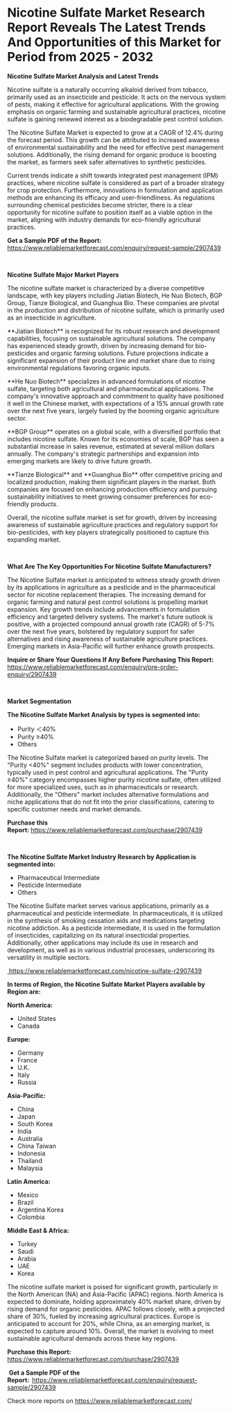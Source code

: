 <p><h1>Nicotine Sulfate Market Research Report Reveals The Latest Trends And Opportunities of this Market for Period from 2025 - 2032</h1></p><p><strong>Nicotine Sulfate Market Analysis and Latest Trends</strong></p>
<p><p>Nicotine sulfate is a naturally occurring alkaloid derived from tobacco, primarily used as an insecticide and pesticide. It acts on the nervous system of pests, making it effective for agricultural applications. With the growing emphasis on organic farming and sustainable agricultural practices, nicotine sulfate is gaining renewed interest as a biodegradable pest control solution.</p><p>The Nicotine Sulfate Market is expected to grow at a CAGR of 12.4% during the forecast period. This growth can be attributed to increased awareness of environmental sustainability and the need for effective pest management solutions. Additionally, the rising demand for organic produce is boosting the market, as farmers seek safer alternatives to synthetic pesticides. </p><p>Current trends indicate a shift towards integrated pest management (IPM) practices, where nicotine sulfate is considered as part of a broader strategy for crop protection. Furthermore, innovations in formulation and application methods are enhancing its efficacy and user-friendliness. As regulations surrounding chemical pesticides become stricter, there is a clear opportunity for nicotine sulfate to position itself as a viable option in the market, aligning with industry demands for eco-friendly agricultural practices.</p></p>
<p><strong>Get a Sample PDF of the Report:&nbsp;</strong> <a href="https://www.reliablemarketforecast.com/enquiry/request-sample/2907439?utm_campaign=2950&utm_medium=2&utm_source=Github&utm_content=ia&utm_term=12032025&utm_id=nicotine-sulfate">https://www.reliablemarketforecast.com/enquiry/request-sample/2907439</a></p>
<p>&nbsp;</p>
<p><strong>Nicotine Sulfate Major Market Players</strong></p>
<p><p>The nicotine sulfate market is characterized by a diverse competitive landscape, with key players including Jiatian Biotech, He Nuo Biotech, BGP Group, Tianze Biological, and Guanghua Bio. These companies are pivotal in the production and distribution of nicotine sulfate, which is primarily used as an insecticide in agriculture.</p><p>**Jiatian Biotech** is recognized for its robust research and development capabilities, focusing on sustainable agricultural solutions. The company has experienced steady growth, driven by increasing demand for bio-pesticides and organic farming solutions. Future projections indicate a significant expansion of their product line and market share due to rising environmental regulations favoring organic inputs.</p><p>**He Nuo Biotech** specializes in advanced formulations of nicotine sulfate, targeting both agricultural and pharmaceutical applications. The company's innovative approach and commitment to quality have positioned it well in the Chinese market, with expectations of a 15% annual growth rate over the next five years, largely fueled by the booming organic agriculture sector.</p><p>**BGP Group** operates on a global scale, with a diversified portfolio that includes nicotine sulfate. Known for its economies of scale, BGP has seen a substantial increase in sales revenue, estimated at several million dollars annually. The company's strategic partnerships and expansion into emerging markets are likely to drive future growth.</p><p>**Tianze Biological** and **Guanghua Bio** offer competitive pricing and localized production, making them significant players in the market. Both companies are focused on enhancing production efficiency and pursuing sustainability initiatives to meet growing consumer preferences for eco-friendly products.</p><p>Overall, the nicotine sulfate market is set for growth, driven by increasing awareness of sustainable agriculture practices and regulatory support for bio-pesticides, with key players strategically positioned to capture this expanding market.</p></p>
<p>&nbsp;</p>
<p><strong>What Are The Key Opportunities For Nicotine Sulfate Manufacturers?</strong></p>
<p><p>The Nicotine Sulfate market is anticipated to witness steady growth driven by its applications in agriculture as a pesticide and in the pharmaceutical sector for nicotine replacement therapies. The increasing demand for organic farming and natural pest control solutions is propelling market expansion. Key growth trends include advancements in formulation efficiency and targeted delivery systems. The market's future outlook is positive, with a projected compound annual growth rate (CAGR) of 5-7% over the next five years, bolstered by regulatory support for safer alternatives and rising awareness of sustainable agriculture practices. Emerging markets in Asia-Pacific will further enhance growth prospects.</p></p>
<p><strong>Inquire or Share Your Questions If Any Before Purchasing This Report:</strong> <a href="https://www.reliablemarketforecast.com/enquiry/pre-order-enquiry/2907439?utm_campaign=2950&utm_medium=2&utm_source=Github&utm_content=ia&utm_term=12032025&utm_id=nicotine-sulfate">https://www.reliablemarketforecast.com/enquiry/pre-order-enquiry/2907439</a></p>
<p>&nbsp;</p>
<p><strong>Market Segmentation</strong></p>
<p><strong>The Nicotine Sulfate Market Analysis by types is segmented into:</strong></p>
<p><ul><li>Purity ＜40%</li><li>Purity ≥40%</li><li>Others</li></ul></p>
<p><p>The Nicotine Sulfate market is categorized based on purity levels. The "Purity <40%" segment includes products with lower concentration, typically used in pest control and agricultural applications. The "Purity ≥40%" category encompasses higher purity nicotine sulfate, often utilized for more specialized uses, such as in pharmaceuticals or research. Additionally, the "Others" market includes alternative formulations and niche applications that do not fit into the prior classifications, catering to specific customer needs and market demands.</p></p>
<p><strong>Purchase this Report:&nbsp;</strong><a href="https://www.reliablemarketforecast.com/purchase/2907439?utm_campaign=2950&utm_medium=2&utm_source=Github&utm_content=ia&utm_term=12032025&utm_id=nicotine-sulfate">https://www.reliablemarketforecast.com/purchase/2907439</a></p>
<p>&nbsp;</p>
<p><strong>The Nicotine Sulfate Market Industry Research by Application is segmented into:</strong></p>
<p><ul><li>Pharmaceutical Intermediate</li><li>Pesticide Intermediate</li><li>Others</li></ul></p>
<p><p>The Nicotine Sulfate market serves various applications, primarily as a pharmaceutical and pesticide intermediate. In pharmaceuticals, it is utilized in the synthesis of smoking cessation aids and medications targeting nicotine addiction. As a pesticide intermediate, it is used in the formulation of insecticides, capitalizing on its natural insecticidal properties. Additionally, other applications may include its use in research and development, as well as in various industrial processes, underscoring its versatility in multiple sectors.</p></p>
<p><a href="https://www.reliablemarketforecast.com/nicotine-sulfate-r2907439?utm_campaign=2950&utm_medium=2&utm_source=Github&utm_content=ia&utm_term=12032025&utm_id=nicotine-sulfate">&nbsp;https://www.reliablemarketforecast.com/nicotine-sulfate-r2907439</a></p>
<p><strong>In terms of Region, the Nicotine Sulfate Market Players available by Region are:</strong></p>
<p>
    <p> <strong> North America: </strong>
        <ul>
            <li>United States</li>
            <li>Canada</li>
        </ul>
        </p> 
    <p> <strong> Europe: </strong>
        <ul>
            <li>Germany</li>
            <li>France</li>
            <li>U.K.</li>
            <li>Italy</li>
            <li>Russia</li>
        </ul>
        </p> 
    <p> <strong> Asia-Pacific: </strong>
        <ul>
            <li>China</li>
            <li>Japan</li>
            <li>South Korea</li>
            <li>India</li>
            <li>Australia</li>
            <li>China Taiwan</li>
            <li>Indonesia</li>
            <li>Thailand</li>
            <li>Malaysia</li>
        </ul>
        </p> 
    <p> <strong> Latin America: </strong>
        <ul>
            <li>Mexico</li>
            <li>Brazil</li>
            <li>Argentina Korea</li>
            <li>Colombia</li>
        </ul>
        </p> 
    <p> <strong> Middle East & Africa: </strong>
        <ul>
            <li>Turkey</li>
            <li>Saudi</li>
            <li>Arabia</li>
            <li>UAE</li>
            <li>Korea</li>
        </ul>
    </p>
    </p>
<p><p>The nicotine sulfate market is poised for significant growth, particularly in the North American (NA) and Asia-Pacific (APAC) regions. North America is expected to dominate, holding approximately 40% market share, driven by rising demand for organic pesticides. APAC follows closely, with a projected share of 30%, fueled by increasing agricultural practices. Europe is anticipated to account for 20%, while China, as an emerging market, is expected to capture around 10%. Overall, the market is evolving to meet sustainable agricultural demands across these key regions.</p></p>
<p><strong>Purchase this Report: </strong><a href="https://www.reliablemarketforecast.com/purchase/2907439?utm_campaign=2950&utm_medium=2&utm_source=Github&utm_content=ia&utm_term=12032025&utm_id=nicotine-sulfate">https://www.reliablemarketforecast.com/purchase/2907439</a></p>
<p>&nbsp;<strong>Get a Sample PDF of the Report:&nbsp;&nbsp;</strong><a href="https://www.reliablemarketforecast.com/enquiry/request-sample/2907439?utm_campaign=2950&utm_medium=2&utm_source=Github&utm_content=ia&utm_term=12032025&utm_id=nicotine-sulfate">https://www.reliablemarketforecast.com/enquiry/request-sample/2907439</a></p>
<p><strong></strong></p>
<p>Check more reports on <a href="https://www.reliablemarketforecast.com/?utm_campaign=2950&utm_medium=2&utm_source=Github&utm_content=ia&utm_term=12032025&utm_id=nicotine-sulfate">https://www.reliablemarketforecast.com/</a></p>